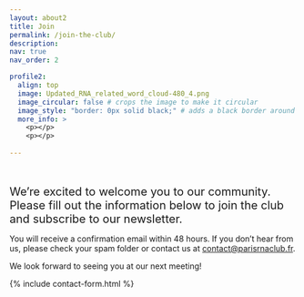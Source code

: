 ```yaml
---
layout: about2
title: Join
permalink: /join-the-club/
description: 
nav: true
nav_order: 2

profile2:
  align: top
  image: Updated_RNA_related_word_cloud-480_4.png
  image_circular: false # crops the image to make it circular
  image_style: "border: 0px solid black;" # adds a black border around the image
  more_info: > 
    <p></p>
    <p></p>
    
---
```

<br><br>
<span style="font-size: 20px;">
We’re excited to welcome you to our community. Please fill out the information below to join the club and subscribe to our newsletter.

You will receive a confirmation email within 48 hours. If you don’t hear from us, please check your spam folder or contact us at contact@parisrnaclub.fr.

We look forward to seeing you at our next meeting!

{% include contact-form.html %}



